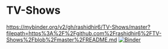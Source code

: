 # TV-Shows
https://mybinder.org/v2/gh/rashidhir6/TV-Shows/master?filepath=https%3A%2F%2Fgithub.com%2Frashidhir6%2FTV-Shows%2Fblob%2Fmaster%2FREADME.md
[![Binder](https://mybinder.org/badge_logo.svg)](https://mybinder.org/v2/gh/rashidhir6/TV-Shows/master?filepath=https%3A%2F%2Fgithub.com%2Frashidhir6%2FTV-Shows%2Fblob%2Fmaster%2FREADME.md)
